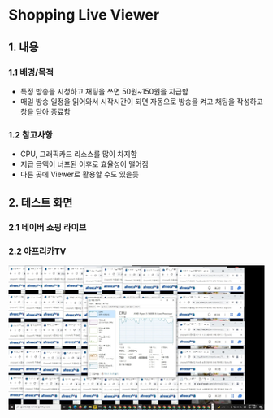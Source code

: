 # Shopping Live Viewer


## 1. 내용

### 1.1 배경/목적
- 특정 방송을 시청하고 채팅을 쓰면 50원~150원을 지급함
- 매일 방송 일정을 읽어와서 시작시간이 되면 자동으로 방송을 켜고 채팅을 작성하고 창을 닫아 종료함

### 1.2 참고사항
- CPU, 그래픽카드 리소스를 많이 차지함
- 지급 금액이 너프된 이후로 효율성이 떨어짐
- 다른 곳에 Viewer로 활용할 수도 있을듯

## 2. 테스트 화면

### 2.1 네이버 쇼핑 라이브

### 2.2 아프리카TV
![그림_1](images/image_1.jpg)

